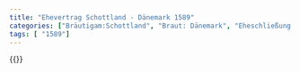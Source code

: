 ```yaml
---
title: "Ehevertrag Schottland - Dänemark 1589"
categories: ["Bräutigam:Schottland", "Braut: Dänemark", "Eheschließung vollzogen?:Ja", "verschiedenkonfessionelle Ehe?:Ja", "Dynastie Bräutigam:Stuart", "Akteur Bräutigam:Stuart", "Akteur Braut:Oldenburg (Dänemark)", "Textbezug?:nein", "Ständisch?:ja", "Ratifikation?:nein", "Sonstiges?:ja", "Bräutigam:Schottland", "Braut: Dänemark"]
tags: [ "1589"]
---
```

<!--more-->
{{<v136>}}